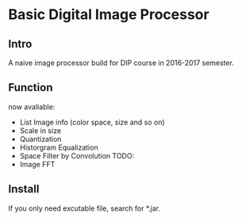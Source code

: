 # Basic Digital Image Processor
## Intro
A naive image processor build for DIP course in 2016-2017 semester.
## Function
now avaliable:
* List Image info (color space, size and so on)
* Scale in size
* Quantization
* Historgram Equalization
* Space Filter by Convolution
TODO:
* Image FFT
## Install
If you only need excutable file, search for \*.jar.